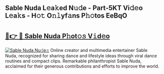 ## Sable Nuda L𝚎a𝚔ed N𝚞𝚍e - Part-5KT Vi𝚍𝚎o L𝚎a𝚔s - H𝚘𝚝 O𝚗𝚕yf𝚊ns P𝚑𝚘tos EeBqO

# <h2><a href="http://kf8h45h.oniu.top/?m=Sable+Nuda">🔗👉 🔴 Sable Nuda P𝚑ot𝚘𝚜 V𝚒d𝚎o</a></h2>

[![Sable Nuda Nu𝚍e𝚜](https://i.imgur.com/0qMVB7G.gif)](http://kf8h45h.oniu.top/?m=Sable+Nuda)
Online creator and multimedia entertainer Sable Nuda, recognized for sharing dance and lifestyle ideas through viral dance routines and compact clips. Remarkable philanthropist Sable Nuda, acclaimed for their generous contributions and efforts to improve the world.  

